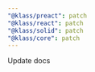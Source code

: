 ```yaml
---
"@klass/preact": patch
"@klass/react": patch
"@klass/solid": patch
"@klass/core": patch
---
```


Update docs
